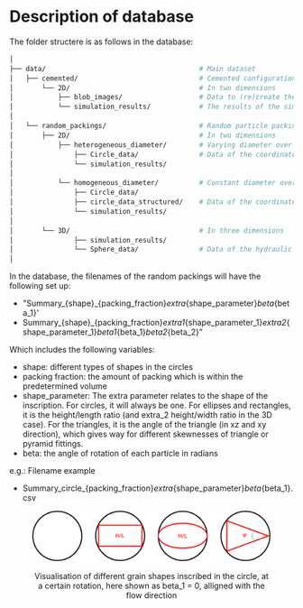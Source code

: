 # Description of database

The folder structere is as follows in the database:

```bash
│
├── data/                                      # Main dataset
│   ├── cemented/                              # Cemented configurations 
│       └── 2D/                                # In two dimensions
│           ├── blob_images/                   # Data to (re)create the blobbed images
│           └── simulation_results/            # The results of the simulations of the hydraulic properties
│
│   └── random_packings/                       # Random particle packings (all shapes, packing fractions)
│       ├── 2D/                                # In two dimensions
│           ├── heterogeneous_diameter/        # Varying diameter over the structure
│               ├── Circle_data/               # Data of the coordinates and radius of a random grid]
│               └── simulation_results/        
│
│           └── homogeneous_diameter/          # Constant diameter over the structure
│               ├── Circle_data/
│               ├── circle_data_structured/    # Data of the coordinates and radius of the structured grid
│               └── simulation_results/        
│
│       └── 3D/                                # In three dimensions
│               ├── simulation_results/        
│               └── Sphere_data/               # Data of the hydraulic properties related to the circle data
│
```

In the database, the filenames of the random packings will have the following set up:

- "Summary_{shape}_{packing_fraction}_extra_{shape_parameter}_beta_{beta_1}' 
- Summary_{shape}_{packing_fraction}_extra1_{shape_parameter_1}_extra2_{shape_parameter_1}_beta1_{beta_1}_beta2_{beta_2}"

Which includes the following variables:
- shape: different types of shapes in the circles
- packing fraction: the amount of packing which is within the predetermined volume
- shape_parameter: The extra parameter relates to the shape of the inscription. For circles, it will always be one. For ellipses and rectangles, it is the height/length ratio (and extra_2 height/width ratio in the 3D case). For the triangles, it is the angle of the triangle (in xz and xy direction), which gives way for different skewnesses of triangle or pyramid fittings.
- beta: the angle of rotation of each particle in radians

e.g.: Filename example
- Summary_circle_{packing_fraction}_extra_{shape_parameter}_beta_{beta_1}.csv


<figure>
  <p float="left">
    <img src="../Images/Fitting_shapes.png" width="700" />
  </p>
  <figcaption align="center">
    Visualisation of different grain shapes inscribed in the circle, at a certain rotation, here shown as beta_1 = 0, alligned with the flow direction
  </figcaption>
</figure>

